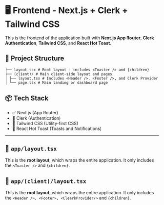 # 🖥️ Frontend - Next.js + Clerk + Tailwind CSS

This is the frontend of the application built with **Next.js App Router**, **Clerk Authentication**, **Tailwind CSS**, and **React Hot Toast**.

## 📁 Project Structure

```app/
├── layout.tsx # Root layout - includes <Toaster /> and {children}
├── (client)/ # Main client-side layout and pages
│ ├── layout.tsx # Includes <Header />, <Footer />, and Clerk Provider
│ └── page.tsx # Main landing or dashboard page
```
## 📦 Tech Stack

- ✅ Next.js (App Router)
- 🔐 Clerk (Authentication)
- 🎨 Tailwind CSS (Utility-first CSS)
- 🔔 React Hot Toast (Toasts and Notifications)

---

## 📄 `app/layout.tsx`

This is the **root layout**, which wraps the entire application. It only includes the `<Toaster />` and `{children}`.

## 📄 `app/(client)/layout.tsx`

This is the **root layout**, which wraps the entire application. It only includes the `<Header />, <Footer>, <ClearkProvider/>` and `{children}`.